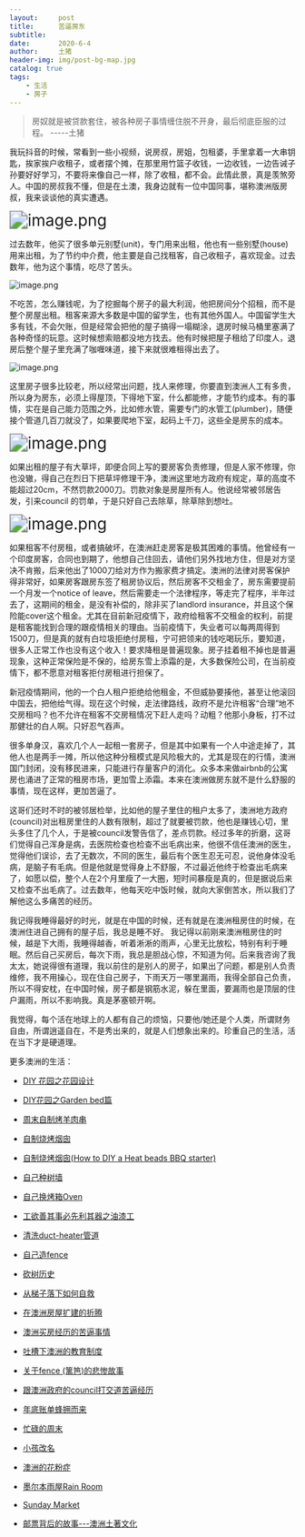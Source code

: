 ```yaml
---
layout:     post
title:      苦逼房东
subtitle:   
date:       2020-6-4
author:     土猪
header-img: img/post-bg-map.jpg
catalog: true
tags:
    - 生活
    - 房子
---
```


> 房奴就是被贷款套住，被各种房子事情缠住脱不开身，最后彻底臣服的过程。 
> -----土猪



我玩抖音的时候，常看到一些小视频，说房叔，房姐，包租婆，手里拿着一大串钥匙，挨家挨户收租子，或者摆个摊，在那里用竹篮子收钱，一边收钱，一边告诫子孙要好好学习，不要将来像自己一样，除了收租，都不会。此情此景，真是羡煞旁人。中国的房叔我不懂，但是在土澳，我身边就有一位中国同事，堪称澳洲版房叔，我来谈谈他的真实遭遇。

<img src="https://images.hive.blog/DQmUzzsgNrPho3eVC5y1EoZ9LyR3jJ6dJAnhf9YvKx9Cng1/image.png" alt="image.png" style="zoom:200%;" />



过去数年，他买了很多单元别墅(unit)，专门用来出租，他也有一些别墅(house)用来出租，为了节约中介费，他主要是自己找租客，自己收租子，喜欢现金。过去数年，他为这个事情，吃尽了苦头。 

![image.png](https://images.hive.blog/DQmWNAHEcCv6jMKHuujXg5pgp3b9dguW7MsZaNtd3WNBNyR/image.png)



不吃苦，怎么赚钱呢，为了挖掘每个房子的最大利润，他把房间分个招租，而不是整个房屋出租。租客来源大多数是中国的留学生，也有其他外国人。中国留学生大多有钱，不会欠账，但是经常会把他的屋子搞得一塌糊涂，退房时候马桶里塞满了各种奇怪的玩意。这时候想索赔都没地方找去。他有时候把屋子租给了印度人，退房后整个屋子里充满了咖喱味道，接下来就很难租得出去了。

![image.png](https://images.hive.blog/DQmUcz7jgiCRvxCgBegRTy4WLsNKjhQAWbq5U89ZK4qeThq/image.png)



这里房子很多比较老，所以经常出问题，找人来修理，你要直到澳洲人工有多贵，所以身为房东，必须上得屋顶，下得地下室，什么都能修，才能节约成本。有的事情，实在是自己能力范围之外，比如修水管，需要专门的水管工(plumber)，随便接个管道几百刀就没了，如果要爬地下室，起码上千刀，这些全是房东的成本。

<img src="https://images.hive.blog/DQmd6U4PKxCtSdCY3fbkBCm9HEHYYP2p3DGPSM5s24YLgJj/image.png" alt="image.png" style="zoom:200%;" />



如果出租的屋子有大草坪，即便合同上写的要房客负责修理，但是人家不修理，你也没辙，得自己在烈日下把草坪修理干净，澳洲这里地方政府有规定，草的高度不能超过20cm，不然罚款2000刀。罚款对象是房屋所有人。他说经常被邻居告发，引来council 的罚单，于是只好自己去除草，除草除到想吐。

<img src="https://images.hive.blog/DQmUeiLNB1pZGer48DQhPtkD9LA2VK11vxdgFFstjqgtfGS/image.png" alt="image.png" style="zoom:200%;" />



如果租客不付房租，或者搞破坏，在澳洲赶走房客是极其困难的事情。他曾经有一个印度房客，合同也到期了，他想自己住回去，请他们另外找地方住，但是对方坚决不肯搬，后来他出了1000刀给对方作为搬家费才搞定。澳洲的法律对房客保护得非常好，如果房客跟房东签了租房协议后，然后房客不交租金了，房东需要提前一个月发一个notice of leave，然后需要走一个法律程序，等走完了程序，半年过去了，这期间的租金，是没有补偿的，除非买了landlord insurance，并且这个保险能cover这个租金。尤其在目前新冠疫情下，政府给租客不交租金的权利，前提是租客能找到合理的跟疫情相关的理由。当前疫情下，失业者可以每两周得到1500刀，但是真的就有白垃圾拒绝付房租，宁可把领来的钱吃喝玩乐，要知道，很多人正常工作也没有这个收入！要求降租是普遍现象。房子挂着租不掉也是普遍现象，这种正常保险是不保的，给房东雪上添霜的是，大多数保险公司，在当前疫情下，都不愿意对租客拒付房租进行担保了。



新冠疫情期间，他的一个白人租户拒绝给他租金，不但威胁要揍他，甚至让他滚回中国去，把他给气得。现在这个时候，走法律路线，政府不是允许租客“合理”地不交房租吗？也不允许在租客不交房租情况下赶人走吗？动粗？他那小身板，打不过那健壮的白人啊。只好忍气吞声。



很多单身汉，喜欢几个人一起租一套房子，但是其中如果有一个人中途走掉了，其他人也是两手一摊，所以他这种分租模式是风险极大的，尤其是现在的行情，澳洲国门封闭，没有移民进来，只能进行存量客户的消化。众多本来做airbnb的公寓房也涌进了正常的租房市场，更加雪上添霜。本来在澳洲做房东就不是什么舒服的事情，现在这样，更加苦逼了。





这哥们还时不时的被邻居检举，比如他的屋子里住的租户太多了，澳洲地方政府(council)对出租房里住的人数有限制，超过了就要被罚款，他也是赚钱心切，里头多住了几个人，于是被council发警告信了，差点罚款。经过多年的折磨，这哥们觉得自己浑身是病，去医院检查也检查不出毛病出来，他很不信任澳洲的医生，觉得他们误诊，去了无数次，不同的医生，最后有个医生忍无可忍，说他身体没毛病，是脑子有毛病。但是他就是觉得身上不舒服，不过最近他终于检查出毛病来了，如愿以偿，整个人在2个月里瘦了一大圈，短时间暴瘦是真的，但是据说后来又检查不出毛病了。过去数年，他每天吃中饭时候，就向大家倒苦水，所以我们了解他这么多痛苦的经历。



我记得我睡得最好的时光，就是在中国的时候，还有就是在澳洲租房住的时候，在澳洲住进自己拥有的屋子后，我总是睡不好。 我记得以前刚来澳洲租房住的时候，越是下大雨，我睡得越香，听着淅淅的雨声，心里无比放松，特别有利于睡眠。然后自己买房后，每次下雨，我总是胆战心惊，不知道为何。后来我咨询了我太太，她说得很有道理，我以前住的是别人的房子，如果出了问题，都是别人负责维修，我不用操心，现在住自己房子，下雨天万一哪里漏雨，我得全部自己负责，所以不得安枕，在中国时候，房子都是钢筋水泥，躲在里面，要漏雨也是顶层的住户漏雨，所以不影响我。真是茅塞顿开啊。





我觉得，每个活在地球上的人都有自己的烦恼，只要他/她还是个人类，所谓财务自由，所谓逍遥自在，不是秀出来的，就是人们想象出来的。珍重自己的生活，活在当下才是硬道理。







更多澳洲的生活：

- [DIY 花园之花园设计](http://livinginau.life/2020/03/30/diy-garden-design/)

- [DIY花园之Garden bed篇](http://livinginau.life/2020/04/17/diy-garden-bed/)

- [周末自制烤羊肉串](http://livinginau.life/2014/03/03/%E5%91%A8%E6%9C%AB%E8%87%AA%E5%88%B6%E7%83%A4%E7%BE%8A%E8%82%89%E4%B8%B2/)

- [自制烧烤烟囱](http://livinginau.life/2014/02/20/%E8%87%AA%E5%88%B6%E7%83%A7%E7%83%A4%E7%83%9F%E5%9B%B1/)

- [自制烧烤烟囱(How to DIY a Heat beads BBQ starter)](https://steemit.com/life/@chenlocus/how-to-diy-a-heat-beads-bbq-starter)

- [自己种树墙](http://livinginau.life/2020/03/10/%E8%87%AA%E5%B7%B1%E7%A7%8D%E6%A0%91%E5%A2%99/)

- [自己换烤箱Oven](http://livinginau.life/2020/02/12/%E8%87%AA%E5%B7%B1%E6%8D%A2oven/)

- [工欲善其事必先利其器之油漆工](http://livinginau.life/2020/04/13/%E5%B7%A5%E6%AC%B2%E5%96%84%E5%85%B6%E4%BA%8B%E5%BF%85%E5%85%88%E5%88%A9%E5%85%B6%E5%99%A8%E4%B9%8B%E6%B2%B9%E6%BC%86%E5%B7%A5/)

- [清洗duct-heater管道](http://livinginau.life/2020/04/08/%E8%87%AA%E5%B7%B1%E5%8A%A8%E6%89%8B%E6%B8%85%E6%B4%97duct-heater%E7%AE%A1%E9%81%93/)

- [自己造fence](http://livinginau.life/2020/01/06/%E7%BB%88%E4%BA%8E%E9%80%A0%E5%A5%BD%E4%BA%86fence/)

- [砍树历史](http://livinginau.life/2019/12/29/%E7%A0%8D%E6%A0%91%E5%8E%86%E5%8F%B2/)

- [从梯子落下如何自救](http://livinginau.life/2020/03/21/%E4%BB%8E%E6%A2%AF%E5%AD%90%E8%90%BD%E4%B8%8B%E5%A6%82%E4%BD%95%E8%87%AA%E6%95%91/)

- [在澳洲房屋扩建的折腾](http://livinginau.life/2019/12/19/%E5%9C%A8%E6%BE%B3%E6%B4%B2%E6%88%BF%E5%B1%8B%E6%89%A9%E5%BB%BA%E7%9A%84%E6%8A%98%E8%85%BE/)

- 
  [澳洲买房经历的苦逼事情](http://livinginau.life/2019/12/18/%E6%BE%B3%E6%B4%B2%E4%B9%B0%E6%88%BF%E7%BB%8F%E5%8E%86%E7%9A%84%E8%8B%A6%E9%80%BC%E4%BA%8B%E6%83%85/)

- 
  [吐槽下澳洲的教育制度](http://livinginau.life/2019/12/13/%E5%90%90%E6%A7%BD%E6%BE%B3%E6%B4%B2%E6%95%99%E8%82%B2%E5%88%B6%E5%BA%A6/)

- [关于fence (篱笆)的悲惨故事](http://livinginau.life/2019/12/01/%E5%85%B3%E4%BA%8Efence%E7%9A%84%E6%82%B2%E6%83%A8%E6%95%85%E4%BA%8B/)

- [跟澳洲政府的council打交道苦逼经历](http://livinginau.life/2019/11/29/%E8%B7%9F%E6%BE%B3%E6%B4%B2%E6%94%BF%E5%BA%9C%E7%9A%84council%E6%89%93%E4%BA%A4%E9%81%93%E8%8B%A6%E9%80%BC%E7%BB%8F%E5%8E%86/)

- [年底账单蜂拥而来](http://livinginau.life/2019/11/29/%E8%B4%A6%E5%8D%95%E8%9C%82%E6%8B%A5%E8%80%8C%E6%9D%A5/)

- [忙碌的周末](http://livinginau.life/2019/11/12/%E5%BF%99%E7%A2%8C%E7%9A%84%E5%91%A8%E6%9C%AB/)

- [小孩改名](http://livinginau.life/2019/11/10/%E5%B0%8F%E5%AD%A9%E6%94%B9%E5%90%8D/)

- [澳洲的花粉症](http://livinginau.life/2018/08/10/%E6%BE%B3%E6%B4%B2%E7%9A%84%E8%8A%B1%E7%B2%89%E7%97%87/)

- [墨尔本雨屋Rain Room](http://livinginau.life/2020/01/13/rain-room/)

- [Sunday Market](http://livinginau.life/2020/01/12/Sunday-Market/)

- [邮票背后的故事---澳洲土著文化](http://livinginau.life/2018/07/10/%E9%82%AE%E7%A5%A8%E8%83%8C%E5%90%8E%E7%9A%84%E6%95%85%E4%BA%8B/)